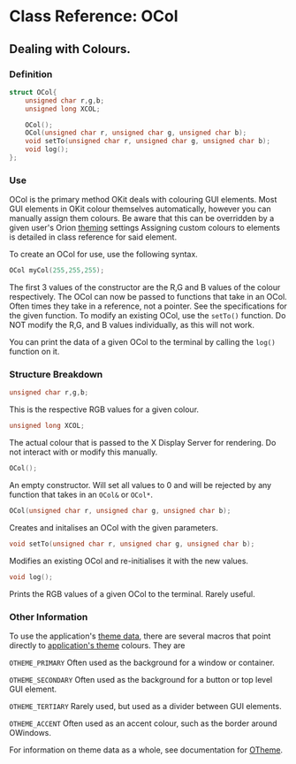 # Class Reference: OCol
## Dealing with Colours.

### Definition
```cpp
struct OCol{
	unsigned char r,g,b;
	unsigned long XCOL;

	OCol();
	OCol(unsigned char r, unsigned char g, unsigned char b);
	void setTo(unsigned char r, unsigned char g, unsigned char b);
	void log();
};
```
### Use
OCol is the primary method OKit deals with colouring GUI elements.
Most GUI elements in OKit colour themselves automatically, however you can manually assign them colours. Be aware that this can be overridden by a given user's Orion [theming]((https://github.com/RosettaHS/OKit/blob/main/docs/Class%20Reference/OTheme.md)) settings 
Assigning custom colours to elements is detailed in class reference for said element.

To create an OCol for use, use the following syntax.
```cpp
OCol myCol(255,255,255);
```
The first 3 values of the constructor are the R,G and B values of the colour respectively.
The OCol can now be passed to functions that take in an OCol. Often times they take in a reference, not a pointer. See the specifications for the given function.
To modify an existing OCol, use the `setTo()` function. Do NOT modify the R,G, and B values individually, as this will not work.

You can print the data of a given OCol to the terminal by calling the `log()` function on it.

### Structure Breakdown
```cpp
unsigned char r,g,b;
```
This is the respective RGB values for a given colour.
```cpp
unsigned long XCOL;
```
The actual colour that is passed to the X Display Server for rendering. Do not interact with or modify this manually.
```cpp
OCol();
```
An empty constructor. Will set all values to 0 and will be rejected by any function that takes in an `OCol&` or `OCol*`.
```cpp
OCol(unsigned char r, unsigned char g, unsigned char b);
```
Creates and initalises an OCol with the given parameters.
```cpp
void setTo(unsigned char r, unsigned char g, unsigned char b);
```
Modifies an existing OCol and re-initialises it with the new values.
```cpp
void log();
```
Prints the RGB values of a given OCol to the terminal. Rarely useful.

### Other Information
To use the application's [theme data](https://github.com/RosettaHS/OKit/blob/main/docs/Class%20Reference/OTheme.md), there are several macros that point directly to [application's theme](https://github.com/RosettaHS/OKit/blob/main/docs/Class%20Reference/OTheme.md) colours.
They are

`OTHEME_PRIMARY`   Often used as the background for a window or container.

`OTHEME_SECONDARY` Often used as the background for a button or top level GUI element.

`OTHEME_TERTIARY`  Rarely used, but used as a divider between GUI elements.

`OTHEME_ACCENT`    Often used as an accent colour, such as the border around OWindows.

For information on theme data as a whole, see documentation for [OTheme](https://github.com/RosettaHS/OKit/blob/main/docs/Class%20Reference/OTheme.md).
